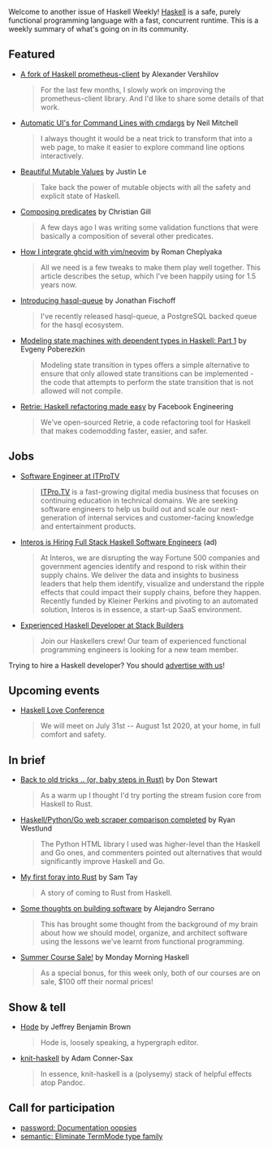 Welcome to another issue of Haskell Weekly!
[Haskell](https://www.haskell.org) is a safe, purely functional programming language with a fast, concurrent runtime.
This is a weekly summary of what's going on in its community.

## Featured

- [A fork of Haskell prometheus-client](https://qnikst.github.io/posts/2020-07-04-prometheus.html) by Alexander Vershilov
  > For the last few months, I slowly work on improving the prometheus-client library. And I'd like to share some details of that work.

- [Automatic UI's for Command Lines with cmdargs](https://neilmitchell.blogspot.com/2020/07/automatic-uis-for-command-lines-with.html) by Neil Mitchell
  > I always thought it would be a neat trick to transform that into a web page, to make it easier to explore command line options interactively.

- [Beautiful Mutable Values](https://mutable.jle.im) by Justin Le
  > Take back the power of mutable objects with all the safety and explicit state of Haskell.

- [Composing predicates](https://dev.to/gillchristian/composing-predicates-30jb) by Christian Gill
  > A few days ago I was writing some validation functions that were basically a composition of several other predicates.

- [How I integrate ghcid with vim/neovim](https://ro-che.info/articles/2020-07-08-integrate-ghcid-vim) by Roman Cheplyaka
  > All we need is a few tweaks to make them play well together. This article describes the setup, which I've been happily using for 1.5 years now.

- [Introducing hasql-queue](https://jfischoff.github.io/blog/introducing-hasql-queue.html) by Jonathan Fischoff
  > I've recently released hasql-queue, a PostgreSQL backed queue for the hasql ecosystem.

- [Modeling state machines with dependent types in Haskell: Part 1](https://www.poberezkin.com/posts/2020-06-29-modeling-state-machine-dependent-types-haskell-1.html) by Evgeny Poberezkin
  > Modeling state transition in types offers a simple alternative to ensure that only allowed state transitions can be implemented - the code that attempts to perform the state transition that is not allowed will not compile.

- [Retrie: Haskell refactoring made easy](https://engineering.fb.com/open-source/retrie/) by Facebook Engineering
  > We've open-sourced Retrie, a code refactoring tool for Haskell that makes codemodding faster, easier, and safer.

## Jobs

- [Software Engineer at ITProTV](https://www.linkedin.com/jobs/view/1938385901/)
  > [ITPro.TV](https://www.itpro.tv) is a fast-growing digital media business that focuses on continuing education in technical domains. We are seeking software engineers to help us build out and scale our next-generation of internal services and customer-facing knowledge and entertainment products.

- [Interos is Hiring Full Stack Haskell Software Engineers](https://www.interos.ai/vacancies/#haskell-software-engineer) (ad)
  > At Interos, we are disrupting the way Fortune 500 companies and government agencies identify and respond to risk within their supply chains. We deliver the data and insights to business leaders that help them identify, visualize and understand the ripple effects that could impact their supply chains, before they happen. Recently funded by Kleiner Perkins and pivoting to an automated solution, Interos is in essence, a start-up SaaS environment.

- [Experienced Haskell Developer at Stack Builders](https://apply.workable.com/stackbuilders/j/E01709D897/)
  > Join our Haskellers crew! Our team of experienced functional programming engineers is looking for a new team member.

Trying to hire a Haskell developer?
You should [advertise with us](https://haskellweekly.news/advertising.html)!

## Upcoming events

- [Haskell Love Conference](https://haskell.love)
  > We will meet on July 31st -- August 1st 2020, at your home, in full comfort and safety.

## In brief

- [Back to old tricks .. (or, baby steps in Rust)](https://donsbot.wordpress.com/2020/07/04/back-to-old-tricks-or-baby-steps-in-rust/) by Don Stewart
  > As a warm up I thought I'd try porting the stream fusion core from Haskell to Rust.

- [Haskell/Python/Go web scraper comparison completed](https://dev.to/yujiri8/haskell-python-go-web-scraper-comparison-completed-51ok) by Ryan Westlund
  > The Python HTML library I used was higher-level than the Haskell and Go ones, and commenters pointed out alternatives that would significantly improve Haskell and Go.

- [My first foray into Rust](https://samtay.github.io/posts/first-foray-into-rust) by Sam Tay
  > A story of coming to Rust from Haskell.

- [Some thoughts on building software](https://gist.github.com/serras/caf3b7056f609c63a028f15c47a3ff4e/7ece775092ceb6317d9c537f078035631458fad0) by Alejandro Serrano
  > This has brought some thought from the background of my brain about how we should model, organize, and architect software using the lessons we've learnt from functional programming.

- [Summer Course Sale!](https://mmhaskell.com/blog/2020/7/6/summer-course-sale) by Monday Morning Haskell
  > As a special bonus, for this week only, both of our courses are on sale, $100 off their normal prices!

## Show & tell

- [Hode](https://github.com/JeffreyBenjaminBrown/hode/tree/f9bda6d839b07d9d7689d1227657113d22968d22) by Jeffrey Benjamin Brown
  > Hode is, loosely speaking, a hypergraph editor.

- [knit-haskell](https://np.reddit.com/r/haskell/comments/hklouy/ann_knithaskell0800_knitr_inspired_document/) by Adam Conner-Sax
  > In essence, knit-haskell is a (polysemy) stack of helpful effects atop Pandoc.

## Call for participation

-   [password: Documentation oopsies](https://github.com/cdepillabout/password/issues/25)
-   [semantic: Eliminate TermMode type family](https://github.com/github/semantic/issues/589)
